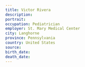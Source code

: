 ```yaml
---
title: Victor Rivera
description: 
portrait: 
occupation: Pediatrician
employer: St. Mary Medical Center
city: Langhorne
province: Pennsylvania
country: United States
source: 
birth_date: 
death_date: 
---
```

